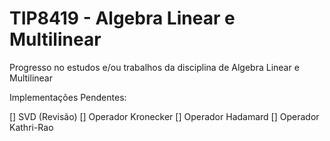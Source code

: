 # TIP8419 - Algebra Linear e Multilinear
Progresso no estudos e/ou trabalhos da disciplina de Algebra Linear e Multilinear

Implementações Pendentes:

[] SVD (Revisão)
[] Operador Kronecker
[] Operador Hadamard
[] Operador Kathri-Rao